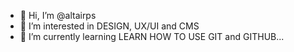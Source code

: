 - 👋 Hi, I’m @altairps
- 👀 I’m interested in DESIGN, UX/UI and CMS
- 🌱 I’m currently learning LEARN HOW TO USE GIT and GITHUB...
